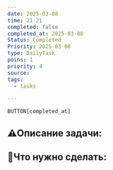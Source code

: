 ```yaml
---
date: 2025-03-08
time: 21:21
completed: false
completed_at: 2025-03-08
Status: Completed
Priority: 2025-03-08
type: DailyTask
poins: 1
priority: 4
source: 
tags:
  - tasks

---
```

`BUTTON[completed_at]`
## ⚠️Описание задачи:



## 📝Что нужно сделать:
